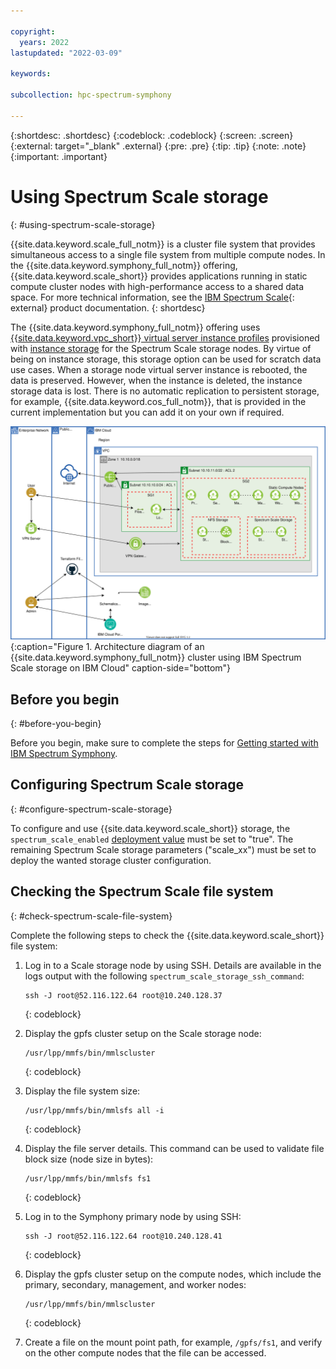 ```yaml
---

copyright:
  years: 2022
lastupdated: "2022-03-09"

keywords: 

subcollection: hpc-spectrum-symphony

---
```


{:shortdesc: .shortdesc}
{:codeblock: .codeblock}
{:screen: .screen}
{:external: target="_blank" .external}
{:pre: .pre}
{:tip: .tip}
{:note: .note}
{:important: .important}

# Using Spectrum Scale storage
{: #using-spectrum-scale-storage}

{{site.data.keyword.scale_full_notm}} is a cluster file system that provides simultaneous access to a single file system from multiple compute nodes. In the {{site.data.keyword.symphony_full_notm}} offering, {{site.data.keyword.scale_short}} provides applications running in static compute cluster nodes with high-performance access to a shared data space. For more technical information, see the [IBM Spectrum Scale](https://www.ibm.com/docs/en/spectrum-scale/5.1.2){: external} product documentation. 
{: shortdesc}

The {{site.data.keyword.symphony_full_notm}} offering uses [{{site.data.keyword.vpc_short}} virtual server instance profiles](/docs/vpc?topic=vpc-profiles&interface=ui) provisioned with [instance storage](/docs/vpc?topic=vpc-instance-storage) for the Spectrum Scale storage nodes. By virtue of being on instance storage, this storage option can be used for scratch data use cases. When a storage node virtual server instance is rebooted, the data is preserved. However, when the instance is deleted, the instance storage data is lost. There is no automatic replication to persistent storage, for example, {{site.data.keyword.cos_full_notm}}, that is provided in the current implementation but you can add it on your own if required.

![Architecture diagram](images/hpccluster_sym_scale_architecture.svg){:caption="Figure 1. Architecture diagram of an {{site.data.keyword.symphony_full_notm}} cluster using IBM Spectrum Scale storage on IBM Cloud" caption-side="bottom"}

## Before you begin
{: #before-you-begin}

Before you begin, make sure to complete the steps for [Getting started with IBM Spectrum Symphony](/docs/hpc-spectrum-symphony?topic=hpc-spectrum-symphony-getting-started-tutorial).

## Configuring Spectrum Scale storage
{: #configure-spectrum-scale-storage}

To configure and use {{site.data.keyword.scale_short}} storage, the `spectrum_scale_enabled` [deployment value](/docs/hpc-spectrum-symphony?topic=hpc-spectrum-symphony-deployment-values) must be set to "true". The remaining Spectrum Scale storage parameters ("scale_xx") must be set to deploy the wanted storage cluster configuration. 

## Checking the Spectrum Scale file system
{: #check-spectrum-scale-file-system}

Complete the following steps to check the {{site.data.keyword.scale_short}} file system:

1. Log in to a Scale storage node by using SSH. Details are available in the logs output with the following `spectrum_scale_storage_ssh_command`: 

    ```
    ssh -J root@52.116.122.64 root@10.240.128.37
    ```
    {: codeblock}

2. Display the gpfs cluster setup on the Scale storage node:

    ```
    /usr/lpp/mmfs/bin/mmlscluster
    ```
    {: codeblock}

3. Display the file system size:

    ```
    /usr/lpp/mmfs/bin/mmlsfs all -i
    ```
    {: codeblock}

4. Display the file server details. This command can be used to validate file block size (node size in bytes):

    ```
    /usr/lpp/mmfs/bin/mmlsfs fs1
    ```
    {: codeblock}

5. Log in to the Symphony primary node by using SSH:

    ```
    ssh -J root@52.116.122.64 root@10.240.128.41
    ```
    {: codeblock}

6. Display the gpfs cluster setup on the compute nodes, which include the primary, secondary, management, and worker nodes:

    ```
    /usr/lpp/mmfs/bin/mmlscluster
    ```
    {: codeblock}

7. Create a file on the mount point path, for example, `/gpfs/fs1`, and verify on the other compute nodes that the file can be accessed.
